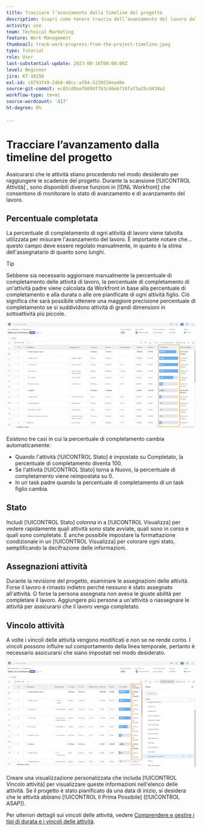 ```yaml
---
title: Tracciare l’avanzamento dalla timeline del progetto
description: Scopri come tenere traccia dell’avanzamento del lavoro dalla timeline del progetto in [!DNL  Workfront] utilizzo di percentuale di completamento, stato, assegnazioni o vincoli.
activity: use
team: Technical Marketing
feature: Work Management
thumbnail: track-work-progress-from-the-project-timeline.jpeg
type: Tutorial
role: User
last-substantial-update: 2023-08-16T00:00:00Z
level: Beginner
jira: KT-10150
exl-id: c8793f49-24b8-48cc-af84-5239234ead0e
source-git-commit: ec82cd0aafb89df7b3c46eb716faf3a25cd438a2
workflow-type: tm+mt
source-wordcount: '417'
ht-degree: 0%

---
```


# Tracciare l’avanzamento dalla timeline del progetto

Assicurarsi che le attività stiano procedendo nel modo desiderato per raggiungere le scadenze del progetto. Durante la scansione [!UICONTROL Attività] , sono disponibili diverse funzioni in [!DNL  Workfront] che consentono di monitorare lo stato di avanzamento e di avanzamento del lavoro.

## Percentuale completata

La percentuale di completamento di ogni attività di lavoro viene talvolta utilizzata per misurare l&#39;avanzamento del lavoro. È importante notare che... questo campo deve essere regolato manualmente, in quanto è la stima dell&#39;assegnatario di quanto sono lunghi.

>[!TIP]
>
>Sebbene sia necessario aggiornare manualmente la percentuale di completamento delle attività di lavoro, la percentuale di completamento di un&#39;attività padre viene calcolata da Workfront in base alla percentuale di completamento e alla durata o alle ore pianificate di ogni attività figlio. Ciò significa che sarà possibile ottenere una maggiore precisione percentuale di completamento se si suddividono attività di grandi dimensioni in sottoattività più piccole.


![Elenco attività progetto visualizzato [!UICONTROL Percentuale completamento] colonna](assets/planner-fund-task-percent-complete.png)

Esistono tre casi in cui la percentuale di completamento cambia automaticamente:

* Quando l&#39;attività [!UICONTROL Stato] è impostato su Completato, la percentuale di completamento diventa 100.
* Se l&#39;attività [!UICONTROL Stato] torna a Nuovo, la percentuale di completamento viene reimpostata su 0.
* In un task padre quando la percentuale di completamento di un task figlio cambia.

## Stato

Includi [!UICONTROL Stato] colonna in a [!UICONTROL Visualizza] per vedere rapidamente quali attività sono state avviate, quali sono in corso e quali sono completate. È anche possibile impostare la formattazione condizionale in un [!UICONTROL Visualizza] per colorare ogni stato, semplificando la decifrazione delle informazioni.

## Assegnazioni attività

Durante la revisione del progetto, esaminare le assegnazioni delle attività. Forse il lavoro è rimasto indietro perché nessuno è stato assegnato all&#39;attività. O forse la persona assegnata non aveva le giuste abilità per completare il lavoro. Aggiungere più persone a un&#39;attività o riassegnare le attività per assicurarsi che il lavoro venga completato.

## Vincolo attività

A volte i vincoli delle attività vengono modificati e non se ne rende conto. I vincoli possono influire sul comportamento della linea temporale, pertanto è necessario assicurarsi che siano impostati nel modo desiderato.

![Elenco attività progetto con colonna vincolo attività](assets/planner-fund-task-constraint.png)

Creare una visualizzazione personalizzata che includa [!UICONTROL Vincolo attività] per visualizzare queste informazioni nell&#39;elenco delle attività. Se il progetto è stato pianificato da una data di inizio, si desidera che le attività abbiano [!UICONTROL Il Prima Possibile] ([!UICONTROL ASAP]).

Per ulteriori dettagli sui vincoli delle attività, vedere [Comprendere e gestire i tipi di durata e i vincoli delle attività](https://experienceleague.adobe.com/docs/workfront-learn/tutorials-workfront/manage-work/intermediate-projects/understand-and-manage-duration-types-and-task-constraints.html).
